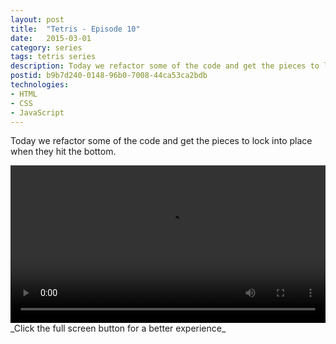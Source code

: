 ```yaml
---
layout: post
title:  "Tetris - Episode 10"
date:   2015-03-01
category: series
tags: tetris series
description: Today we refactor some of the code and get the pieces to lock into place when they hit the bottom.
postid: b9b7d240-0148-96b0-7008-44ca53ca2bdb
technologies:
- HTML
- CSS
- JavaScript
---
```


Today we refactor some of the code and get the pieces to lock into place when they hit the bottom.

<video style="width:100%;" controls>
	<source src="http://videos.quarrantine.com:8000?name=tetris10.mp4" type="video/mp4">
</video>
_Click the full screen button for a better experience_
